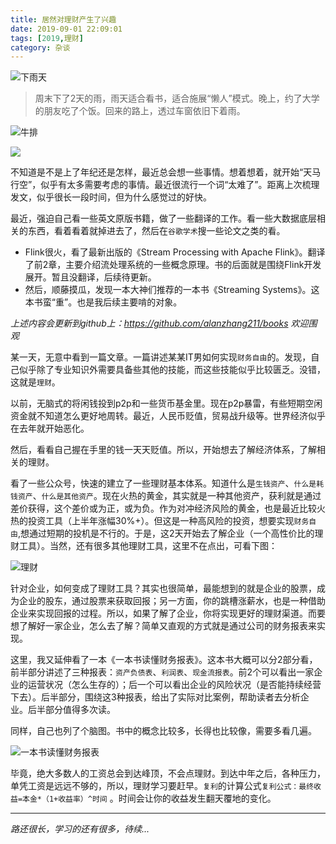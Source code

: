 ```yaml
---
title: 居然对理财产生了兴趣
date: 2019-09-01 22:09:01
tags: [2019,理财]
category: 杂谈
---
```

![下雨天](https://github.com/alanzhang211/blog-image/raw/master/2019/09/%E4%B8%8B%E9%9B%A8%E5%A4%A9.png)
 > 周末下了2天的雨，雨天适合看书，适合施展“懒人”模式。晚上，约了大学的朋友吃了个饭。回来的路上，透过车窗依旧下着雨。

 <!--more-->

![牛排](https://github.com/alanzhang211/blog-image/raw/master/2019/09/%E7%89%9B%E6%8E%92.png)

![](https://github.com/alanzhang211/blog-image/raw/master/2019/09/%E9%9D%A2%E5%8C%85.png)

不知道是不是上了年纪还是怎样，最近总会想一些事情。想着想着，就开始“天马行空”，似乎有太多需要考虑的事情。最近很流行一个词“太难了”。距离上次梳理发文，似乎很长一段时间，但为什么感觉过的好快。

最近，强迫自己看一些英文原版书籍，做了一些翻译的工作。看一些大数据底层相关的东西，看着看着就掉进去了，然后在`谷歌学术`搜一些论文之类的看。
+ Flink很火，看了最新出版的《Stream Processing with Apache Flink》。翻译了前2章，主要介绍流处理系统的一些概念原理。书的后面就是围绕Flink开发展开。暂且没翻译，后续待更新。
+ 然后，顺藤摸瓜，发现一本大神们推荐的一本书《Streaming Systems》。这本书蛮“重”。也是我后续主要啃的对象。

*上述内容会更新到github上：https://github.com/alanzhang211/books 欢迎围观*

某一天，无意中看到一篇文章。一篇讲述某某IT男如何实现`财务自由`的。发现，自己似乎除了专业知识外需要具备些其他的技能，而这些技能似乎比较匮乏。没错，这就是`理财`。

以前，无脑式的将闲钱投到p2p和一些货币基金里。现在p2p暴雷，有些短期空闲资金就不知道怎么更好地周转。最近，人民币贬值，贸易战升级等。世界经济似乎在去年就开始恶化。

然后，看看自己握在手里的钱一天天贬值。所以，开始想去了解经济体系，了解相关的理财。

看了一些公众号，快速的建立了一些理财基本体系。知道什么是`生钱资产`、`什么是耗钱资产`、`什么是其他资产`。现在火热的黄金，其实就是一种其他资产，获利就是通过差价获得，这个差价或为正，或为负。作为对冲经济风险的黄金，也是最近比较火热的投资工具（上半年涨幅30%+）。但这是一种高风险的投资，想要实现`财务自由`,想通过短期的投机是不行的。于是，这2天开始去了解企业（一个高性价比的理财工具）。当然，还有很多其他理财工具，这里不在点出，可看下图：

![理财](https://github.com/alanzhang211/blog-image/raw/master/2019/09/%E7%90%86%E8%B4%A2.png)


针对企业，如何变成了理财工具？其实也很简单，最能想到的就是企业的股票，成为企业的股东，通过股票来获取回报；另一方面，你的跳槽涨薪水，也是一种借助企业来实现回报的过程。所以，如果了解了企业，你将实现更好的理财渠道。而要想了解好一家企业，怎么去了解？简单又直观的方式就是通过公司的财务报表来实现。

这里，我又延伸看了一本《一本书读懂财务报表》。这本书大概可以分2部分看，前半部分讲述了三种报表：`资产负债表`、`利润表`、`现金流报表`。前2个可以看出一家企业的运营状况（怎么生存的）；后一个可以看出企业的风险状况（是否能持续经营下去）。后半部分，围绕这3种报表，给出了实际对比案例，帮助读者去分析企业。后半部分值得多次读。

同样，自己也列了个脑图。书中的概念比较多，长得也比较像，需要多看几遍。

![一本书读懂财务报表](https://github.com/alanzhang211/blog-image/raw/master/2019/09/%E4%B8%80%E6%9C%AC%E4%B9%A6%E8%AF%BB%E6%87%82%E8%B4%A2%E5%8A%A1%E6%8A%A5%E8%A1%A8.png)

毕竟，绝大多数人的工资总会到达峰顶，不会点理财。到达中年之后，各种压力，单凭工资是远远不够的，所以，理财学习要赶早。`复利`的计算公式`复利公式：最终收益=本金*（1+收益率）^时间` 。时间会让你的收益发生翻天覆地的变化。

---
*路还很长，学习的还有很多，待续...*
